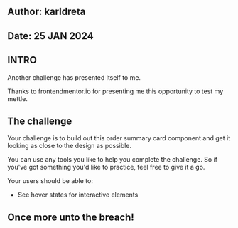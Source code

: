 ## Author: karldreta

## Date: 25 JAN 2024

## INTRO

Another challenge has presented itself to me.

Thanks to frontendmentor.io for presenting me this opportunity to test my mettle.

## The challenge

Your challenge is to build out this order summary card component and get it looking as close to the design as possible.

You can use any tools you like to help you complete the challenge. So if you've got something you'd like to practice, feel free to give it a go.

Your users should be able to:

- See hover states for interactive elements


## Once more unto the breach!
